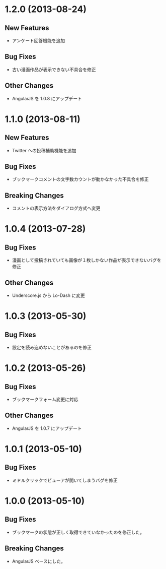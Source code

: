 1.2.0 (2013-08-24)
==========================
## New Features
* アンケート回答機能を追加

## Bug Fixes
* 古い漫画作品が表示できない不具合を修正

## Other Changes
* AngularJS を 1.0.8 にアップデート



1.1.0 (2013-08-11)
==========================
## New Features
* Twitter への投稿補助機能を追加

## Bug Fixes
* ブックマークコメントの文字数カウントが動かなかった不具合を修正

## Breaking Changes
* コメントの表示方法をダイアログ方式へ変更



1.0.4 (2013-07-28)
==========================
## Bug Fixes
* 漫画として投稿されていても画像が１枚しかない作品が表示できないバグを修正

## Other Changes
* Underscore.js から Lo-Dash に変更



1.0.3 (2013-05-30)
==========================
## Bug Fixes
* 設定を読み込めないことがあるのを修正



1.0.2 (2013-05-26)
==========================
## Bug Fixes
* ブックマークフォーム変更に対応

## Other Changes
* AngularJS を 1.0.7 にアップデート



1.0.1 (2013-05-10)
==========================
## Bug Fixes
* ミドルクリックでビューアが開いてしまうバグを修正



1.0.0 (2013-05-10)
==========================
## Bug Fixes
* ブックマークの状態が正しく取得できていなかったのを修正した。

## Breaking Changes
* AngularJS ベースにした。
